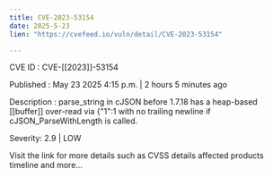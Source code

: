 ```yaml
---
title: CVE-2023-53154
date: 2025-5-23
lien: "https://cvefeed.io/vuln/detail/CVE-2023-53154"

---
```


CVE ID : CVE-[[2023]]-53154

Published :  May 23
2025
4:15 p.m. | 2 hours
5 minutes ago

Description : parse_string in cJSON before 1.7.18 has a heap-based [[buffer]] over-read via {"1":1
with no trailing newline if cJSON_ParseWithLength is called.

Severity: 2.9 | LOW

Visit the link for more details
such as CVSS details
affected products
timeline
and more...
